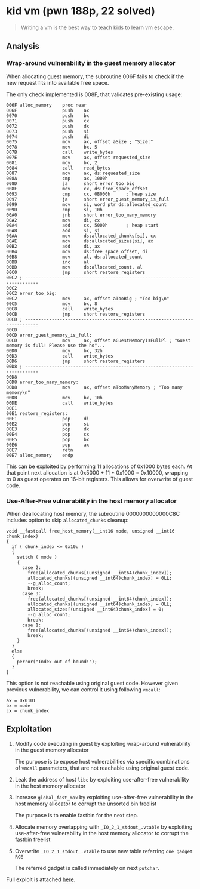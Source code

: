 # kid vm (pwn 188p, 22 solved)

> Writing a vm is the best way to teach kids to learn vm escape.

## Analysis

### Wrap-around vulnerability in the guest memory allocator

When allocating guest memory, the subroutine 006F fails to check if the new request fits into available free space.

The only check implemented is 008F, that validates pre-existing usage:
```
006F alloc_memory    proc near
006F                 push    ax
0070                 push    bx
0071                 push    cx
0072                 push    dx
0073                 push    si
0074                 push    di
0075                 mov     ax, offset aSize ; "Size:"
0078                 mov     bx, 5
007B                 call    write_bytes
007E                 mov     ax, offset requested_size
0081                 mov     bx, 2
0084                 call    read_bytes
0087                 mov     ax, ds:requested_size
008A                 cmp     ax, 1000h
008D                 ja      short error_too_big
008F                 mov     cx, ds:free_space_offset
0093                 cmp     cx, 0B000h      ; heap size
0097                 ja      short error_guest_memory_is_full
0099                 mov     si, word ptr ds:allocated_count
009D                 cmp     si, 10h
00A0                 jnb     short error_too_many_memory
00A2                 mov     di, cx
00A4                 add     cx, 5000h       ; heap start
00A8                 add     si, si
00AA                 mov     ds:allocated_chunks[si], cx
00AE                 mov     ds:allocated_sizes[si], ax
00B2                 add     di, ax
00B4                 mov     ds:free_space_offset, di
00B8                 mov     al, ds:allocated_count
00BB                 inc     al
00BD                 mov     ds:allocated_count, al
00C0                 jmp     short restore_registers
00C2 ; ---------------------------------------------------------------------------
00C2
00C2 error_too_big:
00C2                 mov     ax, offset aTooBig ; "Too big\n"
00C5                 mov     bx, 8
00C8                 call    write_bytes
00CB                 jmp     short restore_registers
00CD ; ---------------------------------------------------------------------------
00CD
00CD error_guest_memory_is_full:
00CD                 mov     ax, offset aGuestMemoryIsFullPl ; "Guest memory is full! Please use the ho"...
00D0                 mov     bx, 32h
00D3                 call    write_bytes
00D6                 jmp     short restore_registers
00D8 ; ---------------------------------------------------------------------------
00D8
00D8 error_too_many_memory:
00D8                 mov     ax, offset aTooManyMemory ; "Too many memory\n"
00DB                 mov     bx, 10h
00DE                 call    write_bytes
00E1
00E1 restore_registers:
00E1                 pop     di
00E2                 pop     si
00E3                 pop     dx
00E4                 pop     cx
00E5                 pop     bx
00E6                 pop     ax
00E7                 retn
00E7 alloc_memory    endp
```

This can be exploited by performing 11 allocations of 0x1000 bytes each.
At that point next allocation is at 0x5000 + 11 * 0x1000 = 0x10000, wrapping to 0 as guest operates on 16-bit registers.
This allows for overwrite of guest code.

### Use-After-Free vulnerability in the host memory allocator

When deallocating host memory, the subroutine 0000000000000C8C includes option to skip `allocated_chunks` cleanup:
```
void __fastcall free_host_memory(__int16 mode, unsigned __int16 chunk_index)
{
  if ( chunk_index <= 0x10u )
  {
    switch ( mode )
    {
      case 2:
        free(allocated_chunks[(unsigned __int64)chunk_index]);
        allocated_chunks[(unsigned __int64)chunk_index] = 0LL;
        --g_alloc_count;
        break;
      case 3:
        free(allocated_chunks[(unsigned __int64)chunk_index]);
        allocated_chunks[(unsigned __int64)chunk_index] = 0LL;
        allocated_sizes[(unsigned __int64)chunk_index] = 0;
        --g_alloc_count;
        break;
      case 1:
        free(allocated_chunks[(unsigned __int64)chunk_index]);
        break;
    }
  }
  else
  {
    perror("Index out of bound!");
  }
}
```

This option is not reachable using original guest code.
However given previous vulnerability, we can control it using following `vmcall`:
```
ax = 0x0101
bx = mode
cx = chunk_index
```

## Exploitation

1. Modify code executing in guest by exploiting wrap-around vulnerability in the guest memory allocator

   The purpose is to expose host vulnerabilities via specific combinations of `vmcall` parameters, that are not reachable using original guest code.

2. Leak the address of host `libc` by exploiting use-after-free vulnerability in the host memory allocator

3. Increase `global_fast_max` by exploiting use-after-free vulnerability in the host memory allocator to corrupt the unsorted bin freelist

   The purpose is to enable fastbin for the next step.

4. Allocate memory overlapping with `_IO_2_1_stdout_.vtable` by exploiting use-after-free vulnerability in the host memory allocator to corrupt the fastbin freelist

5. Overwrite `_IO_2_1_stdout_.vtable` to use new table referring `one gadget RCE`

   The referred gadget is called immediately on next `putchar`.

Full exploit is attached [here](exploit.py).

